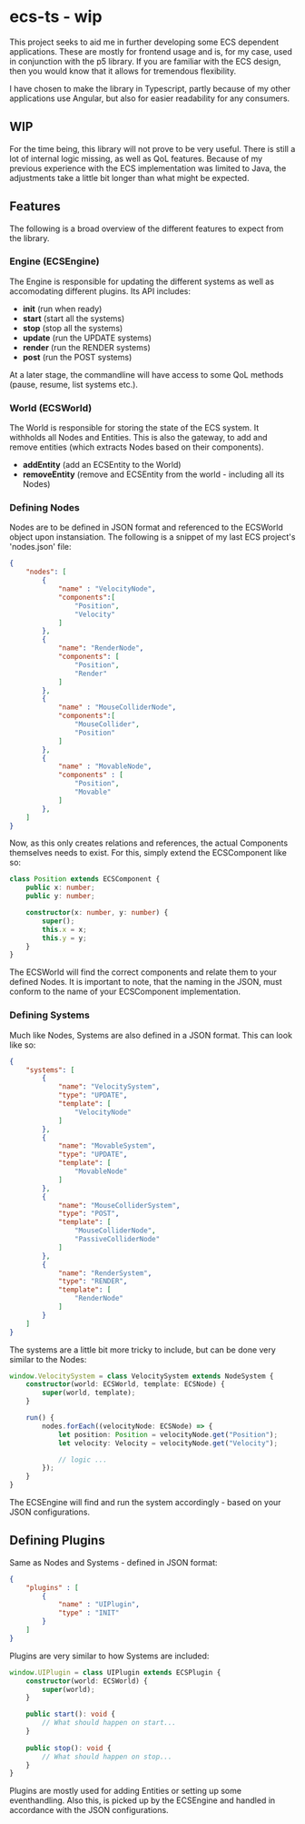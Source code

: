 # ecs-ts - wip
This project seeks to aid me in further developing some ECS dependent applications. These are mostly for frontend usage and is, for my case, used in conjunction with the p5 library. If you are familiar with the ECS design, then you would know that it allows for tremendous flexibility.

I have chosen to make the library in Typescript, partly because of my other applications use Angular, but also for easier readability for any consumers. 

## WIP
For the time being, this library will not prove to be very useful. There is still a lot of internal logic missing, as well as QoL features. Because of my previous experience with the ECS implementation was limited to Java, the adjustments take a little bit longer than what might be expected. 

## Features
The following is a broad overview of the different features to expect from the library.

### Engine (ECSEngine)
The Engine is responsible for updating the different systems as well as accomodating different plugins. Its API includes:
- __init__ (run when ready)
- __start__ (start all the systems)
- __stop__ (stop all the systems)
- __update__ (run the UPDATE systems)
- __render__ (run the RENDER systems)
- __post__ (run the POST systems)

At a later stage, the commandline will have access to some QoL methods (pause, resume, list systems etc.). 

### World (ECSWorld)
The World is responsible for storing the state of the ECS system. It withholds all Nodes and Entities. This is also the gateway, to add and remove entities (which extracts Nodes based on their components). 
- __addEntity__ (add an ECSEntity to the World)
- __removeEntity__ (remove and ECSEntity from the world - including all its Nodes)

### Defining Nodes
Nodes are to be defined in JSON format and referenced to the ECSWorld object upon instansiation. The following is a snippet of my last ECS project's 'nodes.json' file:
```json
{
    "nodes": [
        {
            "name" : "VelocityNode",
            "components":[
                "Position",
                "Velocity"
            ]
        },
        {
            "name": "RenderNode",
            "components": [
                "Position",
                "Render"
            ]
        },
        {
            "name" : "MouseColliderNode",
            "components":[
                "MouseCollider",
                "Position"
            ]
        },
        {
            "name" : "MovableNode",
            "components" : [
                "Position",
                "Movable"
            ]
        },
    ]
}
```
Now, as this only creates relations and references, the actual Components themselves needs to exist. For this, simply extend the ECSComponent like so:
```typescript
class Position extends ECSComponent {
    public x: number;
    public y: number;

    constructor(x: number, y: number) {
        super();
        this.x = x;
        this.y = y;
    }
}
```
The ECSWorld will find the correct components and relate them to your defined Nodes. It is important to note, that the naming in the JSON, must conform to the name of your ECSComponent implementation. 

### Defining Systems
Much like Nodes, Systems are also defined in a JSON format. This can look like so:
```json
{
    "systems": [
        {
            "name": "VelocitySystem",
            "type": "UPDATE",
            "template": [
                "VelocityNode"
            ]
        },
        {
            "name": "MovableSystem",
            "type": "UPDATE",
            "template": [
                "MovableNode"
            ]
        },
        {
            "name": "MouseColliderSystem",
            "type": "POST",
            "template": [
                "MouseColliderNode",
                "PassiveColliderNode"
            ]
        },
        {
            "name": "RenderSystem",
            "type": "RENDER",
            "template": [
                "RenderNode"
            ]
        }
    ]
}
```
The systems are a little bit more tricky to include, but can be done very similar to the Nodes:
```ts
window.VelocitySystem = class VelocitySystem extends NodeSystem {
    constructor(world: ECSWorld, template: ECSNode) {
        super(world, template);
    }

    run() {
        nodes.forEach((velocityNode: ECSNode) => {
            let position: Position = velocityNode.get("Position");
            let velocity: Velocity = velocityNode.get("Velocity");

            // logic ...
        });
    }
}
```
The ECSEngine will find and run the system accordingly - based on your JSON configurations.

## Defining Plugins
Same as Nodes and Systems - defined in JSON format:
```json
{
    "plugins" : [
        {
            "name" : "UIPlugin",
            "type" : "INIT"
        }
    ]
}
```
Plugins are very similar to how Systems are included:
```ts
window.UIPlugin = class UIPlugin extends ECSPlugin {
    constructor(world: ECSWorld) {
        super(world);
    }

    public start(): void {
        // What should happen on start...
    }
    
    public stop(): void {
        // What should happen on stop...
    }
}
```
Plugins are mostly used for adding Entities or setting up some eventhandling. Also this, is picked up by the ECSEngine and handled in accordance with the JSON configurations.
